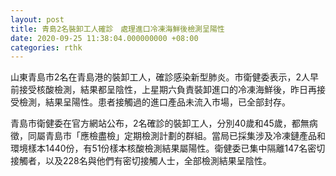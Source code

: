 ```yaml
---
layout: post
title: 青島2名裝卸工人確診　處理進口冷凍海鮮後檢測呈陽性
date: 2020-09-25 11:38:04.000000000 +08:00
categories: rthk
---
```


山東青島市2名在青島港的裝卸工人，確診感染新型肺炎。市衛健委表示，2人早前接受核酸檢測，結果都呈陰性，上星期六負責裝卸進口的冷凍海鮮後，昨日再接受檢測，結果呈陽性。患者接觸過的進口產品未流入市場，已全部封存。

青島市衛健委在官方網站公布，2名確診的裝卸工人，分別40歲和45歲，都無病徵，同屬青島市「應檢盡檢」定期檢測計劃的群組。當局已採集涉及冷凍鏈產品和環境樣本1440份，有51份樣本核酸檢測結果屬陽性。衛健委已集中隔離147名密切接觸者，以及228名與他們有密切接觸人士，全部檢測結果呈陰性。
